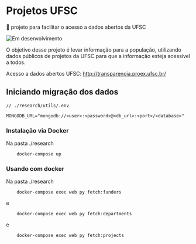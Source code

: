 # Projetos UFSC
:page_with_curl: projeto para facilitar o acesso a dados abertos da UFSC

![Em desenvolvimento](https://img.shields.io/badge/initial%20version-in--progress-brightgreen.svg)

O objetivo desse projeto é levar informação para a população, utilizando dados públicos de projetos da UFSC para que a informação esteja acessível a todos.

Acesso a dados abertos UFSC: http://transparencia.proex.ufsc.br/

## Iniciando migração dos dados
```
// ./research/utils/.env

MONGODB_URL="mongodb://<user>:<password>@<db_url>:<port>/<database>"
```

### Instalação via Docker

Na pasta ./research
```
    docker-compose up
```

### Usando com docker

Na pasta ./research
```
    docker-compose exec web py fetch:funders
```
e
```
    docker-compose exec web py fetch:departments
```
e
```
    docker-compose exec web py fetch:projects
```